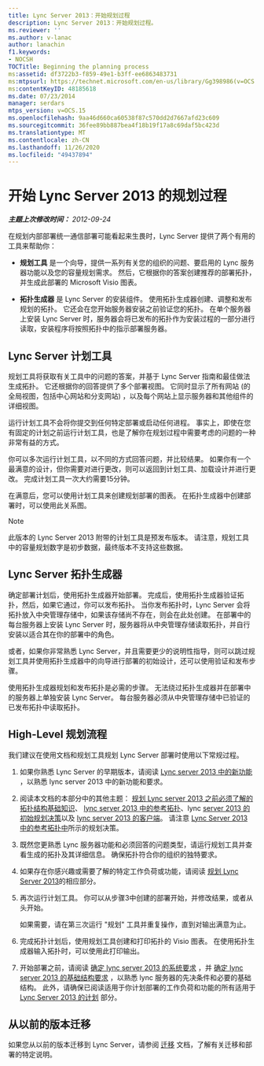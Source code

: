 ```yaml
---
title: Lync Server 2013：开始规划过程
description: Lync Server 2013：开始规划过程。
ms.reviewer: ''
ms.author: v-lanac
author: lanachin
f1.keywords:
- NOCSH
TOCTitle: Beginning the planning process
ms:assetid: df3722b3-f859-49e1-b3ff-ee6863483731
ms:mtpsurl: https://technet.microsoft.com/en-us/library/Gg398986(v=OCS.15)
ms:contentKeyID: 48185618
ms.date: 07/23/2014
manager: serdars
mtps_version: v=OCS.15
ms.openlocfilehash: 9aa46d660ca60538f87c570dd2d7667afd23c609
ms.sourcegitcommit: 36fee89bb887bea4f18b19f17a8c69daf5bc423d
ms.translationtype: MT
ms.contentlocale: zh-CN
ms.lasthandoff: 11/26/2020
ms.locfileid: "49437894"
---
```

# <a name="beginning-the-planning-process-for-lync-server-2013"></a>开始 Lync Server 2013 的规划过程

<div data-xmlns="http://www.w3.org/1999/xhtml">

<div class="topic" data-xmlns="http://www.w3.org/1999/xhtml" data-msxsl="urn:schemas-microsoft-com:xslt" data-cs="https://msdn.microsoft.com/">

<div data-asp="https://msdn2.microsoft.com/asp">



</div>

<div id="mainSection">

<div id="mainBody">

<span> </span>

_**主题上次修改时间：** 2012-09-24_

在规划内部部署统一通信部署可能看起来生畏时，Lync Server 提供了两个有用的工具来帮助你：

  - **规划工具** 是一个向导，提供一系列有关您的组织的问题、要启用的 Lync 服务器功能以及您的容量规划需求。 然后，它根据你的答案创建推荐的部署拓扑，并生成此部署的 Microsoft Visio 图表。

  - **拓扑生成器** 是 Lync Server 的安装组件。 使用拓扑生成器创建、调整和发布规划的拓扑。 它还会在您开始服务器安装之前验证您的拓扑。 在单个服务器上安装 Lync Server 时，服务器会将已发布的拓扑作为安装过程的一部分进行读取，安装程序将按照拓扑中的指示部署服务器。

<div>

## <a name="lync-server-planning-tool"></a>Lync Server 计划工具

规划工具将获取有关工具中的问题的答案，并基于 Lync Server 指南和最佳做法生成拓扑。 它还根据你的回答提供了多个部署视图。 它同时显示了所有网站 (的全局视图，包括中心网站和分支网站) ，以及每个网站上显示服务器和其他组件的详细视图。

运行计划工具不会将你提交到任何特定部署或启动任何进程。 事实上，即使在您有固定的计划之前运行计划工具，也是了解你在规划过程中需要考虑的问题的一种非常有益的方式。

你可以多次运行计划工具，以不同的方式回答问题，并比较结果。 如果你有一个最满意的设计，但你需要对进行更改，则可以返回到计划工具、加载设计并进行更改。 完成计划工具一次大约需要15分钟。

在满意后，您可以使用计划工具来创建规划部署的图表。 在拓扑生成器中创建部署时，可以使用此关系图。

<div>


> [!NOTE]  
> 此版本的 Lync Server 2013 附带的计划工具是预发布版本。 请注意，规划工具中的容量规划数字是初步数据，最终版本不支持这些数据。



</div>

</div>

<div>

## <a name="lync-server-topology-builder"></a>Lync Server 拓扑生成器

确定部署计划后，使用拓扑生成器开始部署。 完成后，使用拓扑生成器验证拓扑，然后，如果它通过，你可以发布拓扑。 当你发布拓扑时，Lync Server 会将拓扑放入中央管理存储中，如果该存储尚不存在，则会在此处创建。 在部署中的每台服务器上安装 Lync Server 时，服务器将从中央管理存储读取拓扑，并自行安装以适合其在你的部署中的角色。

或者，如果你非常熟悉 Lync Server，并且需要更少的说明性指导，则可以跳过规划工具并使用拓扑生成器中的向导进行部署的初始设计，还可以使用验证和发布步骤。

使用拓扑生成器规划和发布拓扑是必需的步骤。 无法绕过拓扑生成器并在部署中的服务器上单独安装 Lync Server。 每台服务器必须从中央管理存储中已验证的已发布拓扑中读取拓扑。

</div>

<div>

## <a name="high-level-planning-process"></a>High-Level 规划流程

我们建议在使用文档和规划工具规划 Lync Server 部署时使用以下常规过程。

1.  如果你熟悉 Lync Server 的早期版本，请阅读 [Lync server 2013 中的新功能](lync-server-2013-new-features.md) ，以熟悉 lync server 2013 中的新功能和要求。

2.  阅读本文档的本部分中的其他主题： [规划 Lync server 2013 之前必须了解的拓扑结构基础知识](lync-server-2013-topology-basics-you-must-know-before-planning.md)、 [lync server 2013 中的参考拓扑](lync-server-2013-reference-topologies.md)、lync [server 2013 的初始规划决策](lync-server-2013-initial-planning-decisions.md)以及 [lync server 2013 的客户端](lync-server-2013-clients.md)。 请注意 [Lync Server 2013 中的参考拓扑中](lync-server-2013-reference-topologies.md)所示的规划决策。

3.  既然您更熟悉 Lync 服务器功能和必须回答的问题类型，请运行规划工具并查看生成的拓扑及其详细信息。 确保拓扑符合你的组织的独特要求。

4.  如果存在你感兴趣或需要了解的特定工作负荷或功能，请阅读 [规划 Lync Server 2013](lync-server-2013-planning.md)的相应部分。

5.  再次运行计划工具。 你可以从步骤3中创建的部署开始，并修改结果，或者从头开始。
    
    如果需要，请在第三次运行 "规划" 工具并重复操作，直到对输出满意为止。

6.  完成拓扑计划后，使用规划工具创建和打印拓扑的 Visio 图表。 在使用拓扑生成器输入拓扑时，可以使用此打印输出。

7.  开始部署之前，请阅读 [确定 lync server 2013 的系统要求](lync-server-2013-determining-your-system-requirements.md) ，并 [确定 lync server 2013 的基础结构要求](lync-server-2013-determining-your-infrastructure-requirements.md) ，以熟悉 lync 服务器的先决条件和必要的基础结构。 此外，请确保已阅读适用于你计划部署的工作负荷和功能的所有适用于 [Lync Server 2013 的计划](lync-server-2013-planning.md) 部分。

</div>

<div>

## <a name="migrating-from-previous-versions"></a>从以前的版本迁移

如果您从以前的版本迁移到 Lync Server，请参阅 [迁移](migration.md) 文档，了解有关迁移和部署的特定说明。

</div>

</div>

<span> </span>

</div>

</div>

</div>

